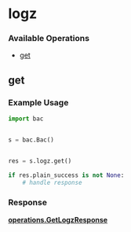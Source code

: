 # logz

### Available Operations

* [get](#get)

## get

### Example Usage

```python
import bac


s = bac.Bac()


res = s.logz.get()

if res.plain_success is not None:
    # handle response
```


### Response

**[operations.GetLogzResponse](../../models/operations/getlogzresponse.md)**

